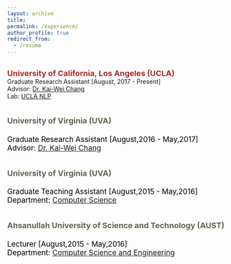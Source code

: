 ```yaml
---
layout: archive
title:
permalink: /experience/
author_profile: true
redirect_from:
  - /resume
---
```


<br/>
  <span style="color:black; font-size:17px"><font color="brown" size="4"><b>University of California, Los Angeles (UCLA)</b></font></span><br/>
  Graduate Research Assistant [August, 2017 - Present]<br/>
  Advisor: <a href="http://web.cs.ucla.edu/~kwchang/">Dr. Kai-Wei Chang</a><br/>
  Lab: <a href="http://web.cs.ucla.edu/~kwchang/members/">UCLA NLP</a>
  
<br/>
<span style="color:black; font-size:17px"> 
  <h2 style="font-weight:normal;color:rgb(102,97,84);font-size:1.6em"><b><font size="4">University of Virginia (UVA)</font></b></h2>
    Graduate Research Assistant [August,2016 - May,2017]<br/>
    Advisor: <a href="http://web.cs.ucla.edu/~kwchang/">Dr. Kai-Wei Chang</a>
</span>

<br/>
<span style="color:black; font-size:17px"> 
  <h2 style="font-weight:normal;color:rgb(102,97,84);font-size:1.6em"><b><font size="4">University of Virginia (UVA)</font></b></h2>
    Graduate Teaching Assistant [August,2015 - May,2016]<br/>
    Department: <a href="http://www.cs.virginia.edu">Computer Science</a>
</span>

<br/>
<span style="color:black; font-size:17px"> 
  <h2 style="font-weight:normal;color:rgb(102,97,84);font-size:1.6em"><b><font size="4">Ahsanullah University of Science and Technology (AUST)</font></b></h2>
    Lecturer [August,2015 - May,2016]<br/>
    Department: <a href="http://aust.edu/cse/index.htm">Computer Science and Engineering</a>
</span>
